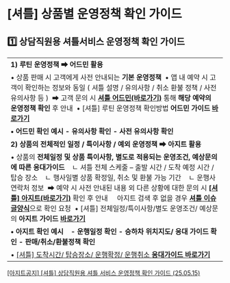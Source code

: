 # [셔틀] 상품별 운영정책 확인 가이드

1️⃣ 상담직원용 셔틀서비스 운영정책 확인 가이드
---------------------------

|  |
| --- |
| **1) 루틴 운영정책 ➡ 어드민 활용** |
| • 상품 판매 시 고객에게 사전 안내되는 **기본 운영정책**  • 앱 내 예약 시 고객이 확인하는 정보와 동일 ( 셔틀 설명 / 유의사항 / 취소 환불 정책 / 사전 유의사항 등 )   ➡ 고객 문의 시 [**셔틀 어드민(바로가기)**](https://shuttle-admin-v2.kakaosecure.net/) 통해 **해당 예약의 운영정책 확인** 후 안내   • [셔틀] 루틴 운영정책 확인방법 **어드민 가이드** [**바로가기**](https://kakaomobilitysupport.zendesk.com/hc/ko/articles/47263585970969) |
| **• 어드민 확인 예시**  **- 유의사항 확인**  **- 사전 유의사항 확인** |
| **2) 상품의 전체적인 일정 / 특이사항 / 예외 운영정책 ➡ 아지트 활용** |
| • 상품의 **전체일정 및 상품 특이사항, 별도로 적용되는 운영조건, 예상문의에 따른 응대가이드**    ㄴ 셔틀 전체 스케줄 – 출발 시간 / 도착 예정 시간 / 탑승 장소    ㄴ 행사일별 상품 확정일, 취소 및 환불 가능 기간    ㄴ 운행사 연락처 정보   ➡ 예약 시 사전 안내된 내용 외 다른 상황에 대한 문의 시 [**[셔틀] 아지트(바로가기)**](https://ext.agit.in/g/300044382/wall/428756297) 확인 후 안내     아지트 검색 후 없을 경우 [**셔틀 이슈 글양식**](https://ext.agit.in/g/300044382/wall/new?template=45510)으로 확인 요청   • [셔틀] 전체일정/특이사항/별도 운영조건/ 예상문의 **아지트 가이드** [**바로가기**](https://kakaomobilitysupport.zendesk.com/hc/ko/articles/47266457130649) |
| **• 아지트 확인 예시**    **- 운행일정 확인**  **- 승하차 위치지도/ 응대 가이드 확인**  **- 판매/취소/환불정책 확인** |
| • [[셔틀] 도착시간/ 탑승장소/ 운행확정/ 운행취소 **응대가이드 바로가기**](https://kakaomobilitysupport.zendesk.com/hc/ko/articles/47267677699481) |

[[아지트공지] [셔틀] 상담직원용 셔틀 서비스 운영정책 확인 가이드 (25.05.15)](https://ext.agit.in/g/300044382/wall/429589362#comment_panel_429660533)